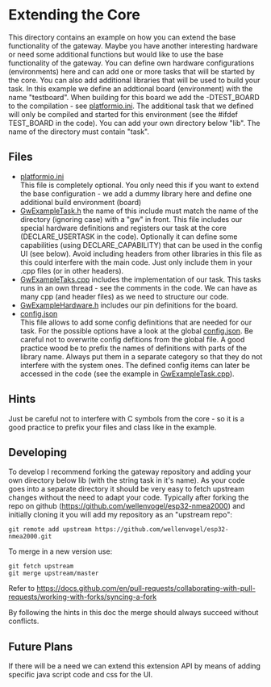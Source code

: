 Extending the Core
==================
This directory contains an example on how you can extend the base functionality of the gateway.
Maybe you have another interesting hardware or need some additional functions but would like to use the base functionality of the gateway.
You can define own hardware configurations (environments) here and can add one or more tasks that will be started by the core.
You can also add additional libraries that will be used to build your task.
In this example we define an addtional board (environment) with the name "testboard".
When building for this board we add the -DTEST_BOARD to the compilation - see [platformio.ini](platformio.ini).
The additional task that we defined will only be compiled and started for this environment (see the #ifdef TEST_BOARD in the code).
You can add your own directory below "lib". The name of the directory must contain "task".

Files
-----
   * [platformio.ini](platformio.ini)<br>
    This file is completely optional.
    You only need this if you want to
    extend the base configuration - we add a dummy library here and define one additional build environment (board)
   * [GwExampleTask.h](GwExampleTask.h) the name of this include must match the name of the directory (ignoring case) with a "gw" in front. This file includes our special hardware definitions and registers our task at the core (DECLARE_USERTASK in the code). Optionally it can define some capabilities (using DECLARE_CAPABILITY) that can be used in the config UI (see below).
   Avoid including headers from other libraries in this file as this could interfere with the main code. Just only include them in your .cpp files (or in other headers).
   * [GwExampleTaks.cpp](GwExampleTask.cpp) includes the implementation of our task. This tasks runs in an own thread - see the comments in the code.
   We can have as many cpp (and header files) as we need to structure our code.  
   * [GwExampleHardware.h](GwExampleHardware.h) includes our pin definitions for the board.
   * [config.json](config.json)<br>
     This file allows to add some config definitions that are needed for our task. For the possible options have a look at the global [config.json](../../web/config.json). Be careful not to overwrite config defitions from the global file. A good practice wood be to prefix the names of definitions with parts of the library name. Always put them in a separate category so that they do not interfere with the system ones.
     The defined config items can later be accessed in the code (see the example in [GwExampleTask.cpp](GwExampleTask.cpp)).

 Hints
 -----
 Just be careful not to interfere with C symbols from the core - so it is a good practice to prefix your files and class like in the example.

 Developing
 ----------
 To develop I recommend forking the gateway repository and adding your own directory below lib (with the string task in it's name).
 As your code goes into a separate directory it should be very easy to fetch upstream changes without the need to adapt your code.
 Typically after forking the repo on github (https://github.com/wellenvogel/esp32-nmea2000) and initially cloning it you will add my repository as an "upstream repo":
 ```
 git remote add upstream https://github.com/wellenvogel/esp32-nmea2000.git
 ```
 To merge in a new version use:
 ```
 git fetch upstream
 git merge upstream/master
 ```
 Refer to https://docs.github.com/en/pull-requests/collaborating-with-pull-requests/working-with-forks/syncing-a-fork
 
 By following the hints in this doc the merge should always succeed without conflicts.

 Future Plans
 ------------
 If there will be a need we can extend this extension API by means of adding  specific java script code and css for the UI.
 
